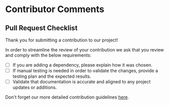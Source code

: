 # Contributor Comments

## Pull Request Checklist

Thank you for submitting a contribution to our project!

In order to streamline the review of your contribution we ask that you review and comply with the below requirements:

- [ ] If you are adding a dependency, please explain how it was chosen.
- [ ] If manual testing is needed in order to validate the changes, provide a testing plan and the expected results.
- [ ] Validate that documentation is accurate and aligned to any project updates or additions.

Don't forget our more detailed contribution guidelines
[here](https://github.com/SeisoLLC/operations/blob/main/documents/software-guidelines.md#contributing-to-a-repository).
